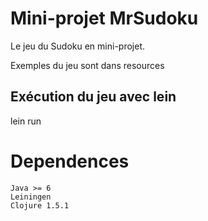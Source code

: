 # Mini-projet MrSudoku

Le jeu du Sudoku en mini-projet.

Exemples du jeu sont dans resources

## Exécution du jeu avec lein
lein run

# Dependences
    Java >= 6
    Leiningen
    Clojure 1.5.1
